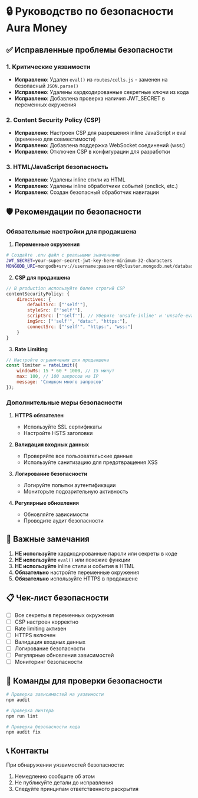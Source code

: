 # 🔒 Руководство по безопасности Aura Money

## ✅ Исправленные проблемы безопасности

### 1. Критические уязвимости
- **Исправлено**: Удален `eval()` из `routes/cells.js` - заменен на безопасный `JSON.parse()`
- **Исправлено**: Удалены хардкодированные секретные ключи из кода
- **Исправлено**: Добавлена проверка наличия JWT_SECRET в переменных окружения

### 2. Content Security Policy (CSP)
- **Исправлено**: Настроен CSP для разрешения inline JavaScript и eval (временно для совместимости)
- **Исправлено**: Добавлена поддержка WebSocket соединений (wss:)
- **Исправлено**: Отключен CSP в конфигурации для разработки

### 3. HTML/JavaScript безопасность
- **Исправлено**: Удалены inline стили из HTML
- **Исправлено**: Удалены inline обработчики событий (onclick, etc.)
- **Исправлено**: Создан безопасный обработчик навигации

## 🛡️ Рекомендации по безопасности

### Обязательные настройки для продакшена

1. **Переменные окружения**
```bash
# Создайте .env файл с реальными значениями
JWT_SECRET=your-super-secret-jwt-key-here-minimum-32-characters
MONGODB_URI=mongodb+srv://username:password@cluster.mongodb.net/database
```

2. **CSP для продакшена**
```javascript
// В production используйте более строгий CSP
contentSecurityPolicy: {
    directives: {
        defaultSrc: ["'self'"],
        styleSrc: ["'self'"],
        scriptSrc: ["'self'"], // Уберите 'unsafe-inline' и 'unsafe-eval'
        imgSrc: ["'self'", "data:", "https:"],
        connectSrc: ["'self'", "https:", "wss:"]
    }
}
```

3. **Rate Limiting**
```javascript
// Настройте ограничения для продакшена
const limiter = rateLimit({
    windowMs: 15 * 60 * 1000, // 15 минут
    max: 100, // 100 запросов на IP
    message: 'Слишком много запросов'
});
```

### Дополнительные меры безопасности

1. **HTTPS обязателен**
   - Используйте SSL сертификаты
   - Настройте HSTS заголовки

2. **Валидация входных данных**
   - Проверяйте все пользовательские данные
   - Используйте санитизацию для предотвращения XSS

3. **Логирование безопасности**
   - Логируйте попытки аутентификации
   - Мониторьте подозрительную активность

4. **Регулярные обновления**
   - Обновляйте зависимости
   - Проводите аудит безопасности

## 🚨 Важные замечания

1. **НЕ используйте** хардкодированные пароли или секреты в коде
2. **НЕ используйте** `eval()` или похожие функции
3. **НЕ используйте** inline стили и события в HTML
4. **Обязательно** настройте переменные окружения
5. **Обязательно** используйте HTTPS в продакшене

## 📋 Чек-лист безопасности

- [ ] Все секреты в переменных окружения
- [ ] CSP настроен корректно
- [ ] Rate limiting активен
- [ ] HTTPS включен
- [ ] Валидация входных данных
- [ ] Логирование безопасности
- [ ] Регулярные обновления зависимостей
- [ ] Мониторинг безопасности

## 🔧 Команды для проверки безопасности

```bash
# Проверка зависимостей на уязвимости
npm audit

# Проверка линтера
npm run lint

# Проверка безопасности кода
npm audit fix
```

## 📞 Контакты

При обнаружении уязвимостей безопасности:
1. Немедленно сообщите об этом
2. Не публикуйте детали до исправления
3. Следуйте принципам ответственного раскрытия
